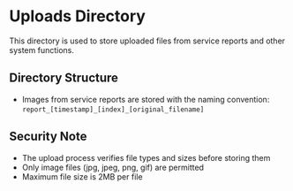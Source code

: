 # Uploads Directory

This directory is used to store uploaded files from service reports and other system functions.

## Directory Structure

- Images from service reports are stored with the naming convention: `report_[timestamp]_[index]_[original_filename]`

## Security Note

- The upload process verifies file types and sizes before storing them
- Only image files (jpg, jpeg, png, gif) are permitted
- Maximum file size is 2MB per file
